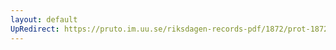 ```yaml
---
layout: default
UpRedirect: https://pruto.im.uu.se/riksdagen-records-pdf/1872/prot-1872--fk--203/prot-1872--fk--203_005.pdf
---
```

